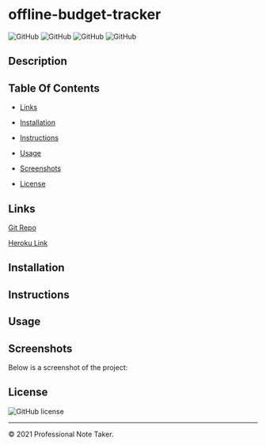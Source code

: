 # offline-budget-tracker

![GitHub](https://img.shields.io/github/repo-size/asantercureton/offline-budget-tracker?style=plastic) ![GitHub](https://img.shields.io/github/last-commit/asantercureton/offline-budget-tracker?style=plastic) ![GitHub](https://img.shields.io/github/languages/top/asantercureton/offline-budget-tracker?style=plastic) ![GitHub](https://img.shields.io/github/followers/asantercureton?style=social)

## Description
<!-- Designed a note taker application using Express.js that allows user to save important tasks to remember to complete at a later time. -->

## Table Of Contents
* [Links](#links)

* [Installation](#installation)

* [Instructions](#instructions)

* [Usage](#usage)

* [Screenshots](#screenshots)

* [License](#license)


## Links
[Git Repo](https://github.com/asantercureton/offline-budget-tracker)

[Heroku Link](https://git.heroku.com/asante-cureton-budget-tracker.git)

## Installation
<!-- Run npm install at root directory. -->


## Instructions
<!-- Run npm start to intiate the note taker application and begin writing notes. -->

## Usage
<!-- Designed to allow a user to write and save important notes, so they do not forget about the tasks they need to do. -->

## Screenshots
Below is a screenshot of the project:

<!-- ![Image of html](./public/assets/images/note-taker.jpg) -->

<!-- ![Image of html](./public/assets/images/note-taker-2.jpg) -->

## License
![GitHub license](https://img.shields.io/badge/license-ISC-blue.svg)

---
© 2021 Professional Note Taker.